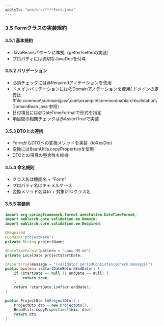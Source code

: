 ```yaml
---
applyTo: "web/src/**/*Form.java"
---
```


### 3.5 Formクラスの実装規約

#### 3.5.1 基本規約
- JavaBeansパターンに準拠（getter/setterの実装）
- プロパティには適切なJavaDocを付与

#### 3.5.2 バリデーション
- 必須チェックには@Requiredアノテーションを使用
- ドメインバリデーションには@Domainアノテーションを使用( ドメインの定義は #file:common\src\main\java\com\example\common\nablarch\validation\DomainBean.java 参照)
- 日付項目には@DateTimeFormatで形式を指定
- 項目間の相関チェックは@AssertTrueで実装

#### 3.5.3 DTOとの連携
- FormからDTOへの変換メソッドを実装（toXxxDto）
- 変換にはBeanUtils.copyPropertiesを使用
- DTOとの項目の整合性を維持

#### 3.5.4 命名規則
- クラス名は機能名 + "Form"
- プロパティ名はキャメルケース
- 変換メソッド名はto + 対象DTOクラス名

#### 3.5.5 実装例
```java
import org.springframework.format.annotation.DateTimeFormat;
import nablarch.core.validation.ee.Domain;
import nablarch.core.validation.ee.Required;

@Required
@Domain("projectName")
private String projectName;

@DateTimeFormat(pattern = "uuuu-MM-dd")
private LocalDate projectStartDate;

@AssertTrue(message = "{validator.periodConsistencyCheck.message}")
public boolean isStartDateBeforeEndDate() {
    if (startDate == null || endDate == null) {
        return true;
    }
    return !startDate.isAfter(endDate);
}

public ProjectDto toProjectDto() {
    ProjectDto dto = new ProjectDto();
    BeanUtils.copyProperties(this, dto);
    return dto;
}
```